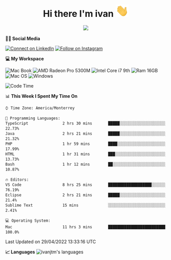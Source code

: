 <h1 align="center">Hi there I'm ivan <img src="https://raw.githubusercontent.com/ABSphreak/ABSphreak/master/gifs/Hi.gif" width="40px" /></h1>
<div align="center">
<img src="http://github-readme-streak-stats.herokuapp.com?user=ivanjtm&hide_border=true&background=00000000&border=FFFFFF00&sideNums=A8A8A8&sideLabels=A8A8A8&currStreakNum=FFC93C&dates=A8A8A8)](https://git.io/streak-stats"/>
</div>

**👦🏻 Social Media**

[![Connect on LinkedIn](https://img.shields.io/badge/LinkedIn-%230077B5.svg?&style=flat-square&logo=linkedin&logoColor=white)](https://www.linkedin.com/in/ivanjtm)
[![Follow on Instagram](https://img.shields.io/badge/Instagram-E4405F?style=flat-square&logo=instagram&logoColor=white)](https://www.instagram.com/ivanjtm)

**💻 My Workspace**

![Mac Book](https://img.shields.io/badge/Apple-MacBook_Pro_2019-999999?style=flat-square&logo=apple&logoColor=white)
![AMD Radeon Pro 5300M](https://img.shields.io/badge/AMD-Radeon_Pro_5300M-ED1C24?style=flat-square&logo=amd&logoColor=white)
![Intel Core i7 9th](https://img.shields.io/badge/Intel-Core_i7_9th-0071C5?style=flat-square&logo=intel&logoColor=white)
![Ram 16GB](https://img.shields.io/badge/RAM-16GB-230071C5?style=flat-square&logoColor=white)
![Mac OS](https://img.shields.io/badge/Mac%20OS-000000?style=flat-square&logo=apple&logoColor=white)
![Windows](https://img.shields.io/badge/Windows-0078D6?style=flat-square&logo=windows&logoColor=white)


<!--START_SECTION:waka-->
![Code Time](http://img.shields.io/badge/Code%20Time-667%20hrs%2058%20mins-blue)

📊 **This Week I Spent My Time On** 

```text
⌚︎ Time Zone: America/Monterrey

💬 Programming Languages: 
TypeScript               2 hrs 30 mins       █████░░░░░░░░░░░░░░░░░░░░   22.73% 
Java                     2 hrs 21 mins       █████░░░░░░░░░░░░░░░░░░░░   21.32% 
PHP                      1 hr 59 mins        ████░░░░░░░░░░░░░░░░░░░░░   17.99% 
HTML                     1 hr 31 mins        ███░░░░░░░░░░░░░░░░░░░░░░   13.73% 
Bash                     1 hr 12 mins        ██░░░░░░░░░░░░░░░░░░░░░░░   10.87%

🔥 Editors: 
VS Code                  8 hrs 25 mins       ███████████████████░░░░░░   76.19% 
Eclipse                  2 hrs 21 mins       █████░░░░░░░░░░░░░░░░░░░░   21.4% 
Sublime Text             15 mins             ░░░░░░░░░░░░░░░░░░░░░░░░░   2.41%

💻 Operating System: 
Mac                      11 hrs 3 mins       █████████████████████████   100.0%

```


 Last Updated on 29/04/2022 13:33:16 UTC
<!--END_SECTION:waka-->
**📈 Languages**
 ![ivanjtm's languages](https://wakatime.com/share/@ivanjtm/a32f83c6-d0c9-49a4-a5ae-d0440b950377.svg)
